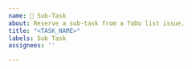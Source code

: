 ```yaml
---
name: 🍰 Sub-Task
about: Reserve a sub-task from a ToDo list issue.
title: "<TASK_NAME>"
labels: Sub Task
assignees: ''

---
```

